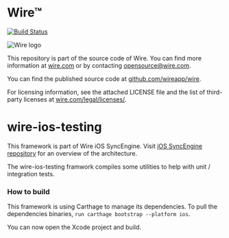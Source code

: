# Wire™
[![Build Status](https://travis-ci.org/wireapp/wire-ios-testing.svg?branch=develop)](https://travis-ci.org/wireapp/wire-ios-testing)

![Wire logo](https://github.com/wireapp/wire/blob/master/assets/logo.png?raw=true)

This repository is part of the source code of Wire. You can find more information at [wire.com](https://wire.com) or by contacting opensource@wire.com.

You can find the published source code at [github.com/wireapp/wire](https://github.com/wireapp/wire).

For licensing information, see the attached LICENSE file and the list of third-party licenses at [wire.com/legal/licenses/](https://wire.com/legal/licenses/).

# wire-ios-testing

This framework is part of Wire iOS SyncEngine. Visit [iOS SyncEngine repository](http://github.com/wireapp/zmessaging-cocoa) for an overview of the architecture.

The wire-ios-testing framwork compiles some utilities to help with unit / integration tests.


### How to build

This framework is using Carthage to manage its dependencies. To pull the dependencies binaries, `run carthage bootstrap --platform ios`.

You can now open the Xcode project and build.

